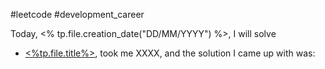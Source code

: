 #leetcode #development_career 

Today, <% tp.file.creation_date("DD/MM/YYYY") %>, I will solve
- [<%tp.file.title%>](https://leetcode.com/problems/<%tp.user.lowercase(tp.file.title)%>/), took me XXXX, and the solution I came up with was:
```

```

